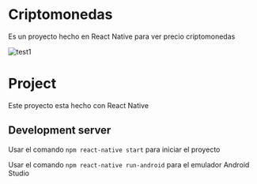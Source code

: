 # Criptomonedas
Es un proyecto hecho en React Native para ver precio criptomonedas

![test1](https://repository-images.githubusercontent.com/371205860/cebafb00-e0f2-11eb-9d93-3622fb5374b4)



# Project

Este proyecto esta hecho con React Native

## Development server

Usar el comando `npm react-native start` para iniciar el proyecto

Usar el comando `npm react-native run-android` para el emulador Android Studio 
